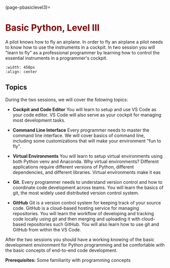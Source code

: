 (page-pbasiclevel3)=
# <font color="maroon">Basic Python, Level III</font>


A pilot knows how to fly an airplane. In order to fly an airplane a pilot needs to know how to use the instruments in a cockpit. In two session you will "learn to fly" as a professional programmer by learning how to control the essential instruments in a programmer's cockpit.


```{image} /images/prodevenv.jpeg
:width: 450px
:align: center
```


## Topics

During the two sessions, we will cover the folowing topics:


- **Cockpit and Code Editor** You will learn to setup and use VS Code as your code editor. VS Code will also serve as your cockpit for managing most development tasks.

- **Command Line Interface** Every programmer needs to master the command line interface. We will cover basics of command line, including some customizations that will make your environment "fun to fly".

- **Virtual Environments** You will learn to setup virtual environments using both Python venv and Anaconda. Why virtual environments? Different applications require different versions of Python, different dependencies, and different libraries. Virtual environments make it eas


- **Git.** Every programmer needs to understand version control and how to coordinate code development across teams. You will learn the basics of git, the most widely used distributed version control system.


- **GitHub** Git is a version control system for keeping track of your source code. GitHub is a cloud-based hosting service for managing repositories. You will learn the workflow of developing and tracking code locally using git and then merging and uploading it with cloud-based repositories such GitHub. You will also learn how to use git and GitHub from within the VS Code.


After the two sessions you should have a working knowing of the basic development environment for Python programming and be comfortable with the basic concepts of end-to-end code development.

**Prerequisites:** Some familiarity with programming concepts
